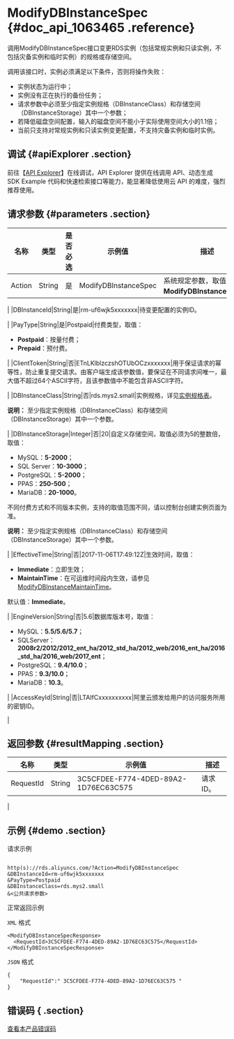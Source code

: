 # ModifyDBInstanceSpec {#doc_api_1063465 .reference}

调用ModifyDBInstanceSpec接口变更RDS实例（包括常规实例和只读实例，不包括灾备实例和临时实例）的规格或存储空间。

调用该接口时，实例必须满足以下条件，否则将操作失败：

-   实例状态为运行中；
-   实例没有正在执行的备份任务；
-   请求参数中必须至少指定实例规格（DBInstanceClass）和存储空间（DBInstanceStorage）其中一个参数；
-   若降低磁盘空间配置，输入的磁盘空间不能小于实际使用空间大小的1.1倍；
-   当前只支持对常规实例和只读实例变更配置，不支持灾备实例和临时实例。

## 调试 {#apiExplorer .section}

前往【[API Explorer](https://api.aliyun.com/#product=Rds&api=ModifyDBInstanceSpec)】在线调试，API Explorer 提供在线调用 API、动态生成 SDK Example 代码和快速检索接口等能力，能显著降低使用云 API 的难度，强烈推荐使用。

## 请求参数 {#parameters .section}

|名称|类型|是否必选|示例值|描述|
|--|--|----|---|--|
|Action|String|是|ModifyDBInstanceSpec|系统规定参数，取值：**ModifyDBInstanceSpec**。

 |
|DBInstanceId|String|是|rm-uf6wjk5xxxxxxx|待变更配置的实例ID。

 |
|PayType|String|是|Postpaid|付费类型，取值：

 -   **Postpaid**：按量付费；
-   **Prepaid**：预付费。

 |
|ClientToken|String|否|ETnLKlblzczshOTUbOCzxxxxxxx|用于保证请求的幂等性，防止重复提交请求。由客户端生成该参数值，要保证在不同请求间唯一，最大值不超过64个ASCII字符，且该参数值中不能包含非ASCII字符。

 |
|DBInstanceClass|String|否|rds.mys2.small|实例规格，详见[实例规格表](~~26312~~)。

 **说明：** 至少指定实例规格（DBInstanceClass）和存储空间（DBInstanceStorage）其中一个参数。

 |
|DBInstanceStorage|Integer|否|20|自定义存储空间，取值必须为5的整数倍，取值：

 -   MySQL：**5-2000**；
-   SQL Server：**10-3000**；
-   PostgreSQL：**5-2000**；
-   PPAS：**250-500**；
-   MariaDB：**20-1000**。

 不同付费方式和不同版本实例，支持的取值范围不同，请以控制台创建实例页面为准。

 **说明：** 至少指定实例规格（DBInstanceClass）和存储空间（DBInstanceStorage）其中一个参数。

 |
|EffectiveTime|String|否|2017-11-06T17:49:12Z|生效时间，取值：

 -   **Immediate**：立即生效；
-   **MaintainTime**：在可运维时间段内生效，请参见[ModifyDBInstanceMaintainTime](~~26249~~)。

 默认值：**Immediate**。

 |
|EngineVersion|String|否|5.6|数据库版本号，取值：

 -   MySQL：**5.5/5.6/5.7**；
-   SQLServer：**2008r2/2012/2012\_ent\_ha/2012\_std\_ha/2012\_web/2016\_ent\_ha/2016\_std\_ha/2016\_web/2017\_ent**；
-   PostgreSQL：**9.4/10.0**；
-   PPAS：**9.3/10.0**；
-   MariaDB：**10.3**。

 |
|AccessKeyId|String|否|LTAIfCxxxxxxxxxx|阿里云颁发给用户的访问服务所用的密钥ID。

 |

## 返回参数 {#resultMapping .section}

|名称|类型|示例值|描述|
|--|--|---|--|
|RequestId|String|3C5CFDEE-F774-4DED-89A2-1D76EC63C575|请求ID。

 |

## 示例 {#demo .section}

请求示例

``` {#request_demo}

http(s)://rds.aliyuncs.com/?Action=ModifyDBInstanceSpec
&DBInstanceId=rm-uf6wjk5xxxxxxx
&PayType=Postpaid
&DBInstanceClass=rds.mys2.small
&<公共请求参数>

```

正常返回示例

`XML` 格式

``` {#xml_return_success_demo}
<ModifyDBInstanceSpecResponse>
  <RequestId>3C5CFDEE-F774-4DED-89A2-1D76EC63C575</RequestId>
</ModifyDBInstanceSpecResponse>

```

`JSON` 格式

``` {#json_return_success_demo}
{
	"RequestId":" 3C5CFDEE-F774-4DED-89A2-1D76EC63C575 "
}
```

## 错误码 { .section}

[查看本产品错误码](https://error-center.aliyun.com/status/product/Rds)

